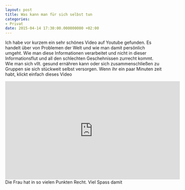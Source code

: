 ```yaml
---
layout: post
title: Was kann man für sich selbst tun
categories:
- Privat
date: 2015-04-14 17:30:00.000000000 +02:00
---
```


Ich habe vor kurzem ein sehr schönes Video auf Youtube gefunden. Es handelt über von Problemen der Welt und wie man damit persönlich umgeht. Wie man diese Informationen verarbeitet und nicht in dieser Informationsflut und all den schlechten Geschehnissen zurrecht kommt. Wie man sich vllt. gesund ernähren kann oder sich zusammenschließen zu Gruppen sie sich stückweit selbst versorgen. Wenn ihr ein paar Minuten zeit habt, klickt einfach dieses Video
<iframe width="560" height="315" src="https://www.youtube.com/embed/vvUSvajw4NQ" frameborder="0" allowfullscreen></iframe>
<br />Die Frau hat in so vielen Punkten Recht. Viel Spass damit
